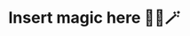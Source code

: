 # Insert magic here 🦄🔮🪄

<script src="https://raw.githubusercontent.com/mwalton/graphite-md/main/index.js">
</script>
<!--stackedit_data:
eyJoaXN0b3J5IjpbLTEzOTYyMDUwMzksMTI4MTk3NDM5LDE3MT
AxNzA0M119
-->